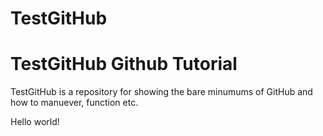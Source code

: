 # TestGitHub
TestGitHub
Github Tutorial 
===============

TestGitHub is a repository for showing the bare minumums of GitHub and how to manuever, function etc.

Hello world!
